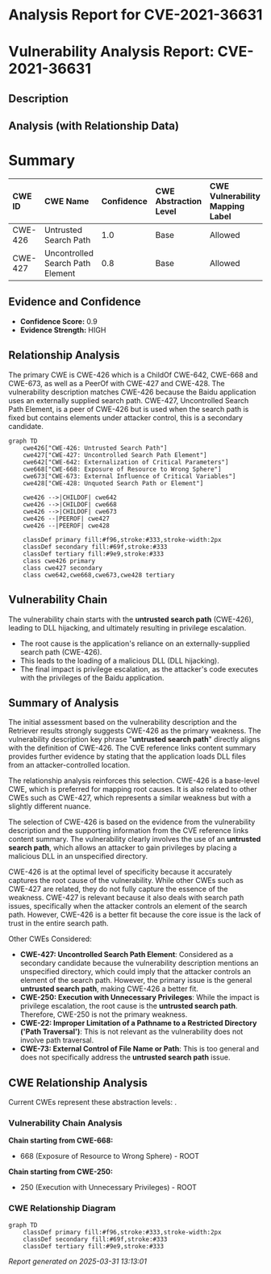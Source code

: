 # Analysis Report for CVE-2021-36631

# Vulnerability Analysis Report: CVE-2021-36631

## Description



## Analysis (with Relationship Data)

# Summary
| CWE ID  | CWE Name                                                                           | Confidence | CWE Abstraction Level | CWE Vulnerability Mapping Label | CWE-Vulnerability Mapping Notes |
| :-------- | :---------------------------------------------------------------------------------- | :---------- | :---------------------- | :-------------------------------- | :------------------------------ |
| CWE-426 | Untrusted Search Path                                                              | 1.0         | Base                    | Allowed                           | Primary CWE                     |
| CWE-427 | Uncontrolled Search Path Element                                                     | 0.8         | Base                    | Allowed                           | Secondary Candidate              |

## Evidence and Confidence

*   **Confidence Score:** 0.9
*   **Evidence Strength:** HIGH

## Relationship Analysis
The primary CWE is CWE-426 which is a ChildOf CWE-642, CWE-668 and CWE-673, as well as a PeerOf with CWE-427 and CWE-428. The vulnerability description matches CWE-426 because the Baidu application uses an externally supplied search path. CWE-427, Uncontrolled Search Path Element, is a peer of CWE-426 but is used when the search path is fixed but contains elements under attacker control, this is a secondary candidate.

```mermaid
graph TD
    cwe426["CWE-426: Untrusted Search Path"]
    cwe427["CWE-427: Uncontrolled Search Path Element"]
    cwe642["CWE-642: Externalization of Critical Parameters"]
    cwe668["CWE-668: Exposure of Resource to Wrong Sphere"]
    cwe673["CWE-673: External Influence of Critical Variables"]
    cwe428["CWE-428: Unquoted Search Path or Element"]

    cwe426 -->|CHILDOF| cwe642
    cwe426 -->|CHILDOF| cwe668
    cwe426 -->|CHILDOF| cwe673
    cwe426 --|PEEROF| cwe427
    cwe426 --|PEEROF| cwe428

    classDef primary fill:#f96,stroke:#333,stroke-width:2px
    classDef secondary fill:#69f,stroke:#333
    classDef tertiary fill:#9e9,stroke:#333
    class cwe426 primary
    class cwe427 secondary
    class cwe642,cwe668,cwe673,cwe428 tertiary
```

## Vulnerability Chain
The vulnerability chain starts with the **untrusted search path** (CWE-426), leading to DLL hijacking, and ultimately resulting in privilege escalation.
- The root cause is the application's reliance on an externally-supplied search path (CWE-426).
- This leads to the loading of a malicious DLL (DLL hijacking).
- The final impact is privilege escalation, as the attacker's code executes with the privileges of the Baidu application.

## Summary of Analysis
The initial assessment based on the vulnerability description and the Retriever results strongly suggests CWE-426 as the primary weakness. The vulnerability description key phrase "**untrusted search path**" directly aligns with the definition of CWE-426. The CVE reference links content summary provides further evidence by stating that the application loads DLL files from an attacker-controlled location.

The relationship analysis reinforces this selection. CWE-426 is a base-level CWE, which is preferred for mapping root causes. It is also related to other CWEs such as CWE-427, which represents a similar weakness but with a slightly different nuance.

The selection of CWE-426 is based on the evidence from the vulnerability description and the supporting information from the CVE reference links content summary. The vulnerability clearly involves the use of an **untrusted search path**, which allows an attacker to gain privileges by placing a malicious DLL in an unspecified directory.

CWE-426 is at the optimal level of specificity because it accurately captures the root cause of the vulnerability. While other CWEs such as CWE-427 are related, they do not fully capture the essence of the weakness. CWE-427 is relevant because it also deals with search path issues, specifically when the attacker controls an element of the search path. However, CWE-426 is a better fit because the core issue is the lack of trust in the entire search path.

Other CWEs Considered:

*   **CWE-427: Uncontrolled Search Path Element**: Considered as a secondary candidate because the vulnerability description mentions an unspecified directory, which could imply that the attacker controls an element of the search path. However, the primary issue is the general **untrusted search path**, making CWE-426 a better fit.
*   **CWE-250: Execution with Unnecessary Privileges**: While the impact is privilege escalation, the root cause is the **untrusted search path**. Therefore, CWE-250 is not the primary weakness.
*   **CWE-22: Improper Limitation of a Pathname to a Restricted Directory ('Path Traversal')**: This is not relevant as the vulnerability does not involve path traversal.
*   **CWE-73: External Control of File Name or Path**: This is too general and does not specifically address the **untrusted search path** issue.


## CWE Relationship Analysis

Current CWEs represent these abstraction levels: .


### Vulnerability Chain Analysis

**Chain starting from CWE-668:**
- 668 (Exposure of Resource to Wrong Sphere) - ROOT


**Chain starting from CWE-250:**
- 250 (Execution with Unnecessary Privileges) - ROOT



### CWE Relationship Diagram

```mermaid
graph TD
    classDef primary fill:#f96,stroke:#333,stroke-width:2px
    classDef secondary fill:#69f,stroke:#333
    classDef tertiary fill:#9e9,stroke:#333
```



*Report generated on 2025-03-31 13:13:01*
